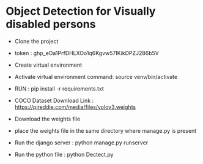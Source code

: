 # Object Detection for Visually disabled persons


* Clone the project
* token : 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
* Create virtual environment
* Activate virtual environment command: 
source venv/bin/activate

* RUN : pip install -r requirements.txt
* COCO Dataset Download Link : https://pjreddie.com/media/files/yolov3.weights
* Download the weights file
* place the weights file in the same directory where manage.py is present
* Run the django server : python manage.py runserver
* Run the python file : python Dectect.py

